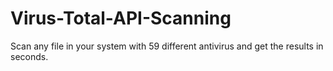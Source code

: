 # Virus-Total-API-Scanning
Scan any file in your system with 59 different antivirus and get the results in seconds.
